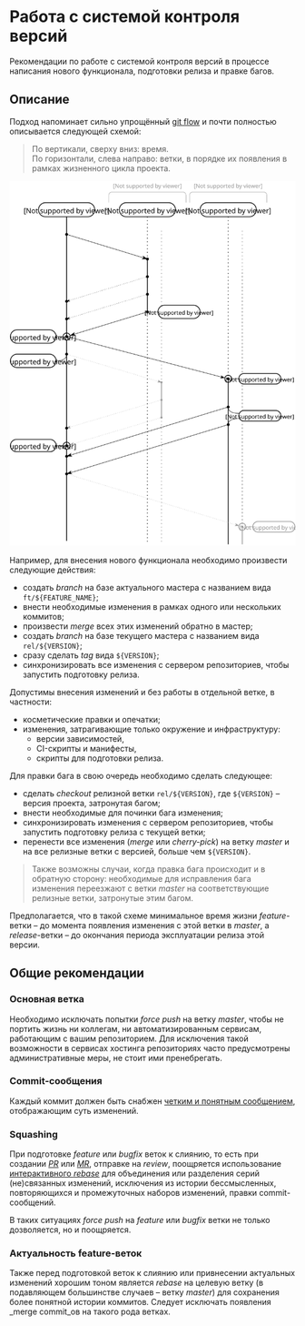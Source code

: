 # Работа с системой контроля версий

Рекомендации по работе с системой контроля версий в процессе написания нового функционала, подготовки релиза и правке багов.

## Описание

Подход напоминает сильно упрощённый [git flow](http://jeffkreeftmeijer.com/2010/why-arent-you-using-git-flow/) и почти полностью описывается следующей схемой:

> По вертикали, сверху вниз: время.<br>
> По горизонтали, слева направо: ветки, в порядке их появления в рамках жизненного цикла проекта.<br>

![Branching scheme](img/branching.svg)

Например, для внесения нового функционала необходимо произвести следующие действия:

 - создать _branch_ на базе актуального мастера с названием вида `ft/${FEATURE_NAME}`;
 - внести необходимые изменения в рамках одного или нескольких коммитов;
 - произвести _merge_ всех этих изменений обратно в мастер;
 - создать _branch_ на базе текущего мастера с названием вида `rel/${VERSION}`;
 - сразу сделать _tag_ вида `${VERSION}`;
 - синхронизировать все изменения с сервером репозиториев, чтобы запустить подготовку релиза.

Допустимы внесения изменений и без работы в отдельной ветке, в частности:

 - косметические правки и опечатки;
 - изменения, затрагивающие только окружение и инфраструктуру:
     - версии зависимостей,
     - CI-скрипты и манифесты,
     - скрипты для подготовки релиза.

Для правки бага в свою очередь необходимо сделать следующее:

 - сделать _checkout_ релизной ветки `rel/${VERSION}`, где `${VERSION}` – версия проекта, затронутая багом;
 - внести необходимые для починки бага изменения;
 - синхронизировать изменения с сервером репозиториев, чтобы запустить подготовку релиза с текущей ветки;
 - перенести все изменения (_merge_ или _cherry-pick_) на ветку _master_ и на все релизные ветки с версией, больше чем `${VERSION}`.

> Также возможны случаи, когда правка бага происходит и в обратную сторону: необходимые для исправления бага изменения переезжают с ветки _master_ на соответствующие релизные ветки, затронутые этим багом.

Предполагается, что в такой схеме минимальное время жизни _feature_-ветки – до момента появления изменения с этой ветки в _master_, а _release_-ветки – до окончания периода эксплуатации релиза этой версии.

## Общие рекомендации

### Основная ветка

Необходимо исключать попытки _force push_ на ветку _master_, чтобы не портить жизнь ни коллегам, ни автоматизированным сервисам, работающим с вашим репозиторием. Для исключения такой возможности в сервисах хостинга репозиториях часто предусмотрены административные меры, не стоит ими пренебрегать.

### Commit-сообщения

Каждый коммит должен быть снабжен [четким и понятным сообщением](http://chris.beams.io/posts/git-commit/), отображающим суть изменений.

### Squashing

При подготовке _feature_ или _bugfix_ веток к слиянию, то есть при создании [_PR_](https://help.github.com/articles/using-pull-requests/) или [_MR_](http://doc.gitlab.com/ce/api/merge_requests.html), отправке на _review_, поощряется использование [интерактивного _rebase_](https://git-scm.com/book/en/v2/Git-Tools-Rewriting-History) для объединения или разделения серий (не)связанных изменений, исключения из истории бессмысленных, повторяющихся и промежуточных наборов изменений, правки commit-сообщений.

В таких ситуациях _force push_ на _feature_ или _bugfix_ ветки не только дозволяется, но и поощряется.

### Актуальность feature-веток

Также перед подготовкой веток к слиянию или привнесении актуальных изменений хорошим тоном является _rebase_ на целевую ветку (в подавляющем большинстве случаев – ветку _master_) для сохранения более понятной истории коммитов. Следует исключать появления _merge commit_ов на такого рода ветках.
